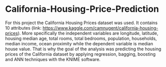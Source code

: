 # California-Housing-Price-Prediction
For this project the California Housing Prices dataset was used. It contains 10 attributes (link: https://www.kaggle.com/camnugent/california-housing-prices). More specifically the independent variables are longitude, latitude, housing median age, total rooms, total bedrooms, population, households, median income, ocean proximity while the dependent variable is median house value. That is why the goal of the analysis was predicting the housing prices of the California dataset by applying regression, bagging, boosting and ANN techniques with the KNIME software.
